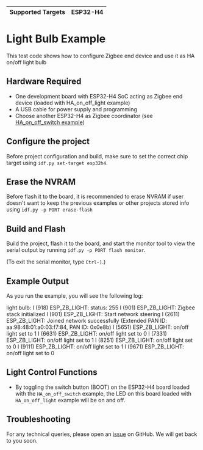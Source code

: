| Supported Targets | ESP32-H4 |
| ----------------- | -------- |

# Light Bulb Example

This test code shows how to configure Zigbee end device and use it as HA on/off light bulb

## Hardware Required

* One development board with ESP32-H4 SoC acting as Zigbee end device (loaded with HA_on_off_light example)
* A USB cable for power supply and programming
* Choose another ESP32-H4 as Zigbee coordinator (see [HA_on_off_switch example](../HA_on_off_switch))

## Configure the project

Before project configuration and build, make sure to set the correct chip target using `idf.py set-target esp32h4`.

## Erase the NVRAM

Before flash it to the board, it is recommended to erase NVRAM if user doesn't want to keep the previous examples or other projects stored info using `idf.py -p PORT erase-flash`

## Build and Flash

Build the project, flash it to the board, and start the monitor tool to view the serial output by running `idf.py -p PORT flash monitor`.

(To exit the serial monitor, type ``Ctrl-]``.)

## Example Output

As you run the example, you will see the following log:

light bulb:
I (918) ESP_ZB_LIGHT: status: 255
I (901) ESP_ZB_LIGHT: Zigbee stack initialized
I (901) ESP_ZB_LIGHT: Start network steering
I (2611) ESP_ZB_LIGHT: Joined network successfully (Extended PAN ID: aa:98:48:01:a0:03:f7:84, PAN ID: 0x0e8b)
I (5651) ESP_ZB_LIGHT: on/off light set to 1
I (6631) ESP_ZB_LIGHT: on/off light set to 0
I (7331) ESP_ZB_LIGHT: on/off light set to 1
I (8251) ESP_ZB_LIGHT: on/off light set to 0
I (9111) ESP_ZB_LIGHT: on/off light set to 1
I (9671) ESP_ZB_LIGHT: on/off light set to 0

## Light Control Functions

 * By toggling the switch button (BOOT) on the ESP32-H4 board loaded with the `HA_on_off_switch` example, the LED on this board loaded with `HA_on_off_light` example will be on and off.

## Troubleshooting

For any technical queries, please open an [issue](https://github.com/espressif/esp-idf/issues) on GitHub. We will get back to you soon.
